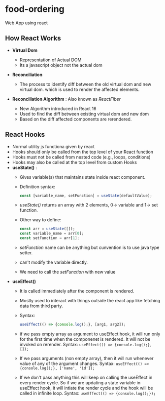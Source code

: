 # food-ordering

Web App using react

## How React Works

- **Virtual Dom**
  - Representation of Actual DOM
  - Its a javascript object not the actual dom
- **Reconciliation**
  - The process to identify diff between the old virtual dom and new virtual dom. which is used to render the affected elements.

- **Reconciliation Algorithm** : Also known as *ReactFiber*
  - New Algorithm introduced in React 16
  - Used to find the diff between existing virtual dom and new dom
  - Based on the diff affected components are rerendered.

## React Hooks

- Normal utility js functiona given by react
- Hooks should only be called from the top level of your React function
- Hooks must not be called from nested code (e.g., loops, conditions)
- Hooks may also be called at the top level from custom Hooks
- **useState()** :
  - Gives variable(s) that maintains state inside react component.
  - Definition syntax:

     ```javascript
     const [variable_name, setFunction] = useState(defaultValue);
     ```

  - *useState()* returns an array with 2 elements, 0-> variable and 1-> set function.
  - Other way to define:

    ```javascript
    const arr = useState([]);
    const variable_name = arr[0];
    const setFunction = arr[1];
    ```

  - *setFunction* name can be anything but cunvention is to use java type setter.
  - can't modify the variable directly.
  - We need to call the *setFunction* with new value
- **useEffect()**
  - It is called immediately after the component is rendered.
  - Mostly used to interact with things outside the react app like fetching data from third party.
  - Syntax:

    ```javascript
    useEffect(() => {console.log();}, [arg1, arg2]);
    ```
  
  - if we pass empty array as argument to useEffect hook, it will run only for the first time when the componenet is rendered. It will not be invoked on rerender. Syntax: `useEffect(() => {console.log();}, []);`
  - If we pass arguments (non empty array), then it will run whenever value of any of the argument changes. Syntax: `useEffect(() => {console.log();}, ['name', 'id']);`
  - If we don't pass anything  this will keep on calling the useEffect in every render cycle. So if we are updating a state variable in useEffect hook, it will intiate the render cycle and the hook will be called in infinite loop. Syntax: `useEffect(() => {console.log();});`
  